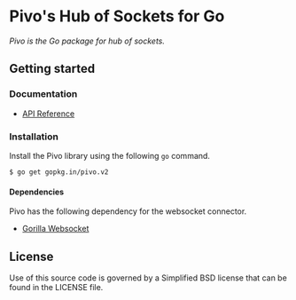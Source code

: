 # Pivo's Hub of Sockets for Go

*Pivo is the Go package for hub of sockets.*

## Getting started

### Documentation

 * [API Reference](https://godoc.org/gopkg.in/pivo.v2)

### Installation

Install the Pivo library using the following `go` command.
```
$ go get gopkg.in/pivo.v2
```

#### Dependencies

Pivo has the following dependency for the websocket connector.

 * [Gorilla Websocket](https://github.com/gorilla/websocket)

## License

Use of this source code is governed by a Simplified BSD license
that can be found in the LICENSE file.
